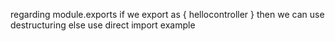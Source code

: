 regarding module.exports if we export as { hellocontroller } then we can use destructuring
else use direct import example
